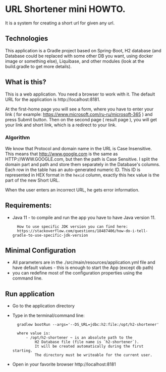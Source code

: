 # URL Shortener mini HOWTO.

It is a system for creating a short url for given any url.

## Technologies

This application is a Gradle project based on Spring-Boot, H2 database (and Database could be replaced with some other DB you want, using docker image or something else), Liquibase, and other modules (look at the build.gradle to get more details). 

## What is this?

This is a web application. You need a browser to work with it.
The default URL for the application is http://localhost:8181. 

At the first-home page you will see a form, where you have to enter your link ( for example: https://www.microsoft.com/ru-ru/microsoft-365 ) and press Submit button. 
Then on the second page ( result page ), you will get your link and short link, which is a redirect to your link. 

### Algorithm 
We know that Protocol and domain name in the URL is Case Insensitive. This means that http://www.google.com is the same as HTTP://WWW.GOOGLE.com, but then the path is Case Sensitive. I split the domain part and path and store them separately in the Database's columns.  
Each row in the table has an auto-generated numeric ID. This ID is represented in HEX format in the `hexid` column, exactly this hex value is the part of the new Short URL.

When the user enters an incorrect URL, he gets error information.
 
## Requirements:

- Java 11 - to compile and run the app you have to have Java version 11. 
        
        How to use specific JDK version you can find here: 
        https://stackoverflow.com/questions/18487406/how-do-i-tell-gradle-to-use-specific-jdk-version

## Minimal Configuration
  
  - All parameters are in the ./src/main/resources/application.yml file and have default values - this is enough to start the App (except db path)
  - you can redefine most of the configuration properties using the command line.

## Run application

- Go to the application directory
- Type in the terminal/command line:
    
        gradlew bootRun --args='--DS_URL=jdbc:h2:file:/opt/h2-shortener'

        where value is:
            - /opt/h2-shortener ~ is an absolute path to the 
                H2 Database file (file name is `h2-shortener`). 
                It will be created automatically during the first starting. 
                The directory must be writeable for the current user. 

- Open in your favorite browser http://localhost:8181 


